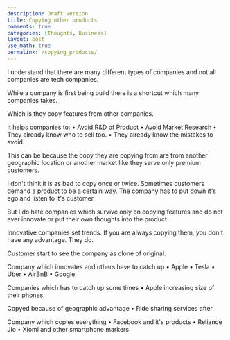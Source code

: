 ```yaml
---
description: Draft version
title: Copying other products
comments: true
categories: [Thoughts, Business]
layout: post
use_math: true
permalink: /copying_products/
---
```


I understand that there are many different types of companies and not all companies are tech companies.

While a company is first being build there is a shortcut which many companies takes.

Which is they copy features from other companies.

It helps companies to:
• Avoid R&D of Product
• Avoid Market Research
• They already know who to sell too.
• They already know the mistakes to avoid.

This can be because the copy they are copying from are from another geographic location or another market like they serve only premium customers.

I don't think it is as bad to copy once or twice. Sometimes customers demand a product to be a certain way. The company has to put down it's ego and listen to it's customer.

But I do hate companies which survive only on copying features and do not ever innovate or put their own thoughts into the product.

Innovative companies set trends. If you are always copying them, you don't have any advantage. They do.

Customer start to see the company as clone of original.

Company which innovates and others have to catch up
• Apple
• Tesla
• Uber
• AirBnB
• Google

Companies which has to catch up some times
• Apple increasing size of their phones.

Copyed because of geographic advantage
• Ride sharing services after

Company which copies everything
• Facebook and it's products
• Reliance Jio
• Xiomi and other smartphone markers

